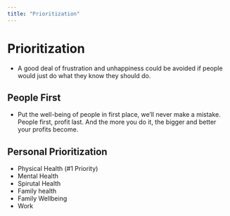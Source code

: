 ```yaml
---
title: "Prioritization"
---
```


# Prioritization

- A good deal of frustration and unhappiness could be avoided if people would just do what they know they should do.

## People First
- Put the well-being of people in first place, we’ll never make a mistake. People first, profit last. And the more you do it, the bigger and better your profits become.

## Personal Prioritization
- Physical Health (#1 Priority)
- Mental Health
- Spirutal Health
- Family health
- Family Wellbeing
- Work